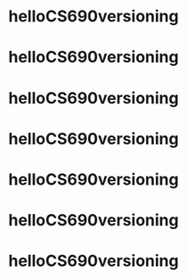 # helloCS690versioning
# helloCS690versioning
# helloCS690versioning
# helloCS690versioning
# helloCS690versioning
# helloCS690versioning
# helloCS690versioning
